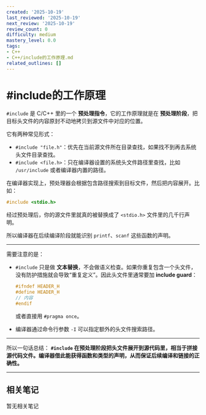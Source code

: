 ```yaml
---
created: '2025-10-19'
last_reviewed: '2025-10-19'
next_review: '2025-10-19'
review_count: 0
difficulty: medium
mastery_level: 0.0
tags:
- C++
- C++/include的工作原理.md
related_outlines: []
---
```


# #include的工作原理

`#include` 是 C/C++ 里的一个 **预处理指令**，它的工作原理就是在 **预处理阶段**，把目标头文件的内容原封不动地拷贝到源文件中对应的位置。

它有两种常见形式：

* `#include "file.h"`：优先在当前源文件所在目录查找，如果找不到再去系统头文件目录查找。
* `#include <file.h>`：只在编译器设置的系统头文件路径里查找，比如 `/usr/include` 或者编译器内置的路径。

在编译器实现上，预处理器会根据包含路径搜索到目标文件，然后把内容展开。比如：

```cpp
#include <stdio.h>
```

经过预处理后，你的源文件里就真的被替换成了 `<stdio.h>` 文件里的几千行声明。

所以编译器在后续编译阶段就能识别 `printf`、`scanf` 这些函数的声明。

---

需要注意的是：

* `#include` 只是做 **文本替换**，不会做语义检查。如果你重复包含一个头文件，没有防护措施就会导致“重复定义”。因此头文件里通常要加 **include guard**：

  ```cpp
  #ifndef HEADER_H
  #define HEADER_H
  // 内容
  #endif
  ```

  或者直接用 `#pragma once`。
* 编译器通过命令行参数 `-I` 可以指定额外的头文件搜索路径。

---

所以一句话总结：
**`#include` 在预处理阶段把头文件展开到源代码里，相当于拼接源代码文件。编译器借此能获得函数和类型的声明，从而保证后续编译和链接的正确性。**

---

## 相关笔记
<!-- 自动生成 -->

暂无相关笔记

